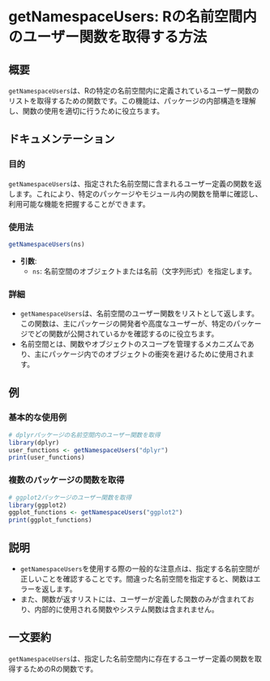 <!--
Meta Description: # getNamespaceUsers: Rの名前空間内のユーザー関数を取得する方法 ## 概要 `getNamespaceUsers`は、Rの特定の名前空間内に定義されているユーザー関数のリストを取得するための関数です。この機能は、パッケージの内部構造を理解し、関数の使用を適切に行うために役立ちま...
Meta Keywords: getnamespaceusers, library, dplyr, user_functions, print
-->

# getNamespaceUsers: Rの名前空間内のユーザー関数を取得する方法

## 概要
`getNamespaceUsers`は、Rの特定の名前空間内に定義されているユーザー関数のリストを取得するための関数です。この機能は、パッケージの内部構造を理解し、関数の使用を適切に行うために役立ちます。

## ドキュメンテーション
### 目的
`getNamespaceUsers`は、指定された名前空間に含まれるユーザー定義の関数を返します。これにより、特定のパッケージやモジュール内の関数を簡単に確認し、利用可能な機能を把握することができます。

### 使用法
```R
getNamespaceUsers(ns)
```
- **引数**:
  - `ns`: 名前空間のオブジェクトまたは名前（文字列形式）を指定します。

### 詳細
- `getNamespaceUsers`は、名前空間のユーザー関数をリストとして返します。この関数は、主にパッケージの開発者や高度なユーザーが、特定のパッケージでどの関数が公開されているかを確認するのに役立ちます。
- 名前空間とは、関数やオブジェクトのスコープを管理するメカニズムであり、主にパッケージ内でのオブジェクトの衝突を避けるために使用されます。

## 例
### 基本的な使用例
```R
# dplyrパッケージの名前空間内のユーザー関数を取得
library(dplyr)
user_functions <- getNamespaceUsers("dplyr")
print(user_functions)
```

### 複数のパッケージの関数を取得
```R
# ggplot2パッケージのユーザー関数を取得
library(ggplot2)
ggplot_functions <- getNamespaceUsers("ggplot2")
print(ggplot_functions)
```

## 説明
- `getNamespaceUsers`を使用する際の一般的な注意点は、指定する名前空間が正しいことを確認することです。間違った名前空間を指定すると、関数はエラーを返します。
- また、関数が返すリストには、ユーザーが定義した関数のみが含まれており、内部的に使用される関数やシステム関数は含まれません。

## 一文要約
`getNamespaceUsers`は、指定した名前空間内に存在するユーザー定義の関数を取得するためのRの関数です。